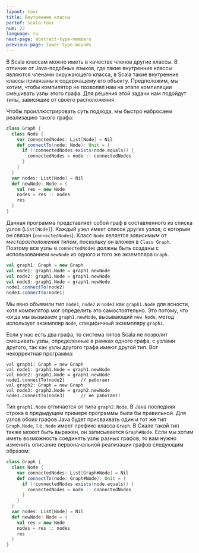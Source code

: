 ```yaml
---
layout: tour
title: Внутренние классы
partof: scala-tour
num: 22
language: ru
next-page: abstract-type-members
previous-page: lower-type-bounds
---
```


В Scala классам можно иметь в качестве членов другие классы. В отличие от Java-подобных языков, где такие внутренние классы являются членами окружающего класса, в Scala такие внутренние классы привязаны к содержащему его объекту. Предположим, мы хотим, чтобы компилятор не позволял нам на этапе компиляции смешивать узлы этого графа. Для решения этой задачи нам подойдут типы, зависящие от своего расположения.

Чтобы проиллюстрировать суть подхода, мы быстро набросаем реализацию такого графа:

```scala mdoc
class Graph {
  class Node {
    var connectedNodes: List[Node] = Nil
    def connectTo(node: Node): Unit = {
      if (!connectedNodes.exists(node.equals)) {
        connectedNodes = node :: connectedNodes
      }
    }
  }
  var nodes: List[Node] = Nil
  def newNode: Node = {
    val res = new Node
    nodes = res :: nodes
    res
  }
}
```
Данная программа представляет собой граф в составленного из списка узлов (`List[Node]`). Каждый узел имеет список других узлов, с которым он связан (`connectedNodes`). Класс `Node` является _зависимым от месторасположения типом_, поскольку он вложен в `Class Graph`. Поэтому все узлы в `connectedNodes` должны быть созданы с использованием `newNode` из одного и того же экземпляра `Graph`.

```scala mdoc
val graph1: Graph = new Graph
val node1: graph1.Node = graph1.newNode
val node2: graph1.Node = graph1.newNode
val node3: graph1.Node = graph1.newNode
node1.connectTo(node2)
node3.connectTo(node1)
```
Мы явно объявили тип `node1`, `node2` и `node3` как `graph1.Node` для ясности, хотя компилятор мог определить это самостоятельно. Это потому, что когда мы вызываем `graph1.newNode`, вызывающий `new Node`, метод использует экземпляр `Node`, специфичный экземпляру `graph1`.

Если у нас есть два графа, то система типов Scala не позволит смешивать узлы, определенные в рамках одного графа, с узлами другого, так как узлы другого графа имеют другой тип.
Вот некорректная программа:

```scala:nest
val graph1: Graph = new Graph
val node1: graph1.Node = graph1.newNode
val node2: graph1.Node = graph1.newNode
node1.connectTo(node2)      // работает
val graph2: Graph = new Graph
val node3: graph2.Node = graph2.newNode
node1.connectTo(node3)      // не работает!
```
Тип `graph1.Node` отличается от типа `graph2.Node`. В Java последняя строка в предыдущем примере программы была бы правильной. Для узлов обоих графов Java будет присваивать один и тот же тип `Graph.Node`, т.е. `Node` имеет префикс класса `Graph`. В Скале такой тип также может быть выражен, он записывается `Graph#Node`. Если мы хотим иметь возможность соединять узлы разных графов, то вам нужно изменить описание первоначальной реализации графов следующим образом:

```scala mdoc:nest
class Graph {
  class Node {
    var connectedNodes: List[Graph#Node] = Nil
    def connectTo(node: Graph#Node): Unit = {
      if (!connectedNodes.exists(node.equals)) {
        connectedNodes = node :: connectedNodes
      }
    }
  }
  var nodes: List[Node] = Nil
  def newNode: Node = {
    val res = new Node
    nodes = res :: nodes
    res
  }
}
```

